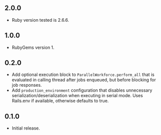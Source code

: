 ## 2.0.0

* Ruby version tested is 2.6.6.

## 1.0.0

* RubyGems version 1.

## 0.2.0

* Add optional execution block to `ParallelWorkforce.perform_all` that is evaluated in calling thread after jobs enqueued,
  but before blocking for job responses.
* Add `production_environment` configuration that disables unnecessary serialization/deserialization when executing in
  serial mode. Uses Rails.env if available, otherwise defaults to true.

## 0.1.0

* Initial release.

